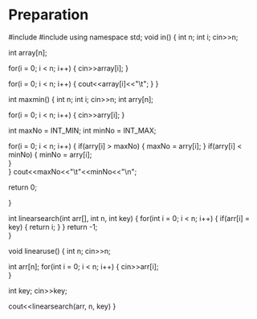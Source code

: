 # Preparation



#include<iostream>
#include<climits>
using namespace std;
void in()
{
  int n;
  int i;
  cin>>n;
  
  int array[n];
  
  for(i = 0; i < n; i++)
  {
    cin>>array[i];
  }
  
  for(i = 0; i < n; i++)
  {
    cout<<array[i]<<"\t";
  }
}
                     
int maxmin()
{
  int n;
  int i;
  cin>>n;
  int arry[n];
  
  for(i = 0; i < n; i++)
  {
    cin>>arry[i];
  }
  
  int maxNo = INT_MIN;
  int minNo = INT_MAX;
  
  for(i = 0; i < n; i++)
  {
    if(arry[i] > maxNo)
    {
      maxNo = arry[i];
    }
    if(arry[i] < minNo)
    {
      minNo = arry[i];                  
    }                  
  }
  cout<<maxNo<<"\t"<<minNo<<"\n";
                 
  return 0;                   
                     
}
                             
int linearsearch(int arr[], int n, int key)
{
  for(int i = 0; i < n; i++)
  {
    if(arr[i] = key)
    {
      return i;
    }
  }
  return -1;                  
}                             

void linearuse()
{
  int n;
  cin>>n;
  
  int arr[n];
  for(int i = 0; i < n; i++)
  {
    cin>>arr[i];       
  }             
  
  int key;
  cin>>key;
  
  cout<<linearsearch(arr, n, key)
}











